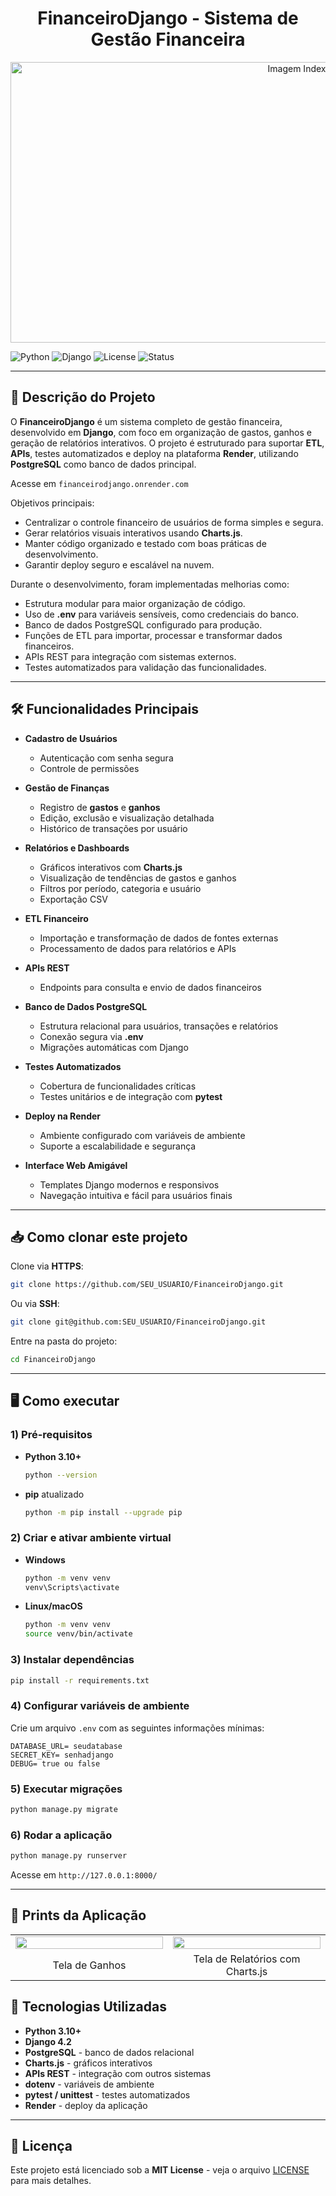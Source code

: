 <h1 align="center">FinanceiroDjango - Sistema de Gestão Financeira</h1>

<p align="center">
  <img width="900" height="449" alt="Imagem Index" src="https://github.com/user-attachments/assets/12c46760-b1a5-4873-bdbb-b51aa6696086"/>
</p>

![Python](https://img.shields.io/badge/python-3.10%2B-blue)
![Django](https://img.shields.io/badge/django-4.2-green)
![License](https://img.shields.io/badge/license-MIT-green)
![Status](https://img.shields.io/badge/status-active-brightgreen)

---

## 📑 Descrição do Projeto

O **FinanceiroDjango** é um sistema completo de gestão financeira, desenvolvido em **Django**, com foco em organização de gastos, ganhos e geração de relatórios interativos. O projeto é estruturado para suportar **ETL**, **APIs**, testes automatizados e deploy na plataforma **Render**, utilizando **PostgreSQL** como banco de dados principal.

Acesse em `financeirodjango.onrender.com`

Objetivos principais:

- Centralizar o controle financeiro de usuários de forma simples e segura.
- Gerar relatórios visuais interativos usando **Charts.js**.
- Manter código organizado e testado com boas práticas de desenvolvimento.
- Garantir deploy seguro e escalável na nuvem.

Durante o desenvolvimento, foram implementadas melhorias como:

- Estrutura modular para maior organização de código.
- Uso de **.env** para variáveis sensíveis, como credenciais do banco.
- Banco de dados PostgreSQL configurado para produção.
- Funções de ETL para importar, processar e transformar dados financeiros.
- APIs REST para integração com sistemas externos.
- Testes automatizados para validação das funcionalidades.

---

## 🛠️ Funcionalidades Principais

- **Cadastro de Usuários**
  - Autenticação com senha segura
  - Controle de permissões

- **Gestão de Finanças**
  - Registro de **gastos** e **ganhos**
  - Edição, exclusão e visualização detalhada
  - Histórico de transações por usuário

- **Relatórios e Dashboards**
  - Gráficos interativos com **Charts.js**
  - Visualização de tendências de gastos e ganhos
  - Filtros por período, categoria e usuário
  - Exportação CSV

- **ETL Financeiro**
  - Importação e transformação de dados de fontes externas
  - Processamento de dados para relatórios e APIs

- **APIs REST**
  - Endpoints para consulta e envio de dados financeiros

- **Banco de Dados PostgreSQL**
  - Estrutura relacional para usuários, transações e relatórios
  - Conexão segura via **.env**
  - Migrações automáticas com Django

- **Testes Automatizados**
  - Cobertura de funcionalidades críticas
  - Testes unitários e de integração com **pytest**

- **Deploy na Render**
  - Ambiente configurado com variáveis de ambiente
  - Suporte a escalabilidade e segurança

- **Interface Web Amigável**
  - Templates Django modernos e responsivos
  - Navegação intuitiva e fácil para usuários finais

---

## 📥 Como clonar este projeto

Clone via **HTTPS**:
```bash
git clone https://github.com/SEU_USUARIO/FinanceiroDjango.git
```

Ou via **SSH**:
```bash
git clone git@github.com:SEU_USUARIO/FinanceiroDjango.git
```

Entre na pasta do projeto:
```bash
cd FinanceiroDjango
```

---

## 🖥 Como executar

### 1) Pré-requisitos
- **Python 3.10+**
  ```bash
  python --version
  ```
- **pip** atualizado
  ```bash
  python -m pip install --upgrade pip
  ```

### 2) Criar e ativar ambiente virtual
- **Windows**
  ```bash
  python -m venv venv
  venv\Scripts\activate
  ```
- **Linux/macOS**
  ```bash
  python -m venv venv
  source venv/bin/activate
  ```

### 3) Instalar dependências
```bash
pip install -r requirements.txt
```

### 4) Configurar variáveis de ambiente
Crie um arquivo `.env` com as seguintes informações mínimas:
```
DATABASE_URL= seudatabase
SECRET_KEY= senhadjango
DEBUG= true ou false
```

### 5) Executar migrações
```bash
python manage.py migrate
```

### 6) Rodar a aplicação
```bash
python manage.py runserver
```
Acesse em `http://127.0.0.1:8000/`

---

## 📸 Prints da Aplicação

<table>
  <tr>
    <td width="50%"><img src="https://github.com/user-attachments/assets/b589b6b1-34ca-4b01-8a4d-720d2df4eba7" width="100%"/></td>
    <td width="50%"><img src="https://github.com/user-attachments/assets/863e690c-2201-44b8-b046-2270cf8381bf" width="100%"/></td>
  </tr>
  <tr>
    <td align="center">Tela de Ganhos</td>
    <td align="center">Tela de Relatórios com Charts.js</td>
  </tr>
</table>

## 🧰 Tecnologias Utilizadas

- **Python 3.10+**
- **Django 4.2**
- **PostgreSQL** - banco de dados relacional
- **Charts.js** - gráficos interativos
- **APIs REST** - integração com outros sistemas
- **dotenv** - variáveis de ambiente
- **pytest / unittest** - testes automatizados
- **Render** - deploy da aplicação

---

## 📜 Licença

Este projeto está licenciado sob a **MIT License** - veja o arquivo [LICENSE](LICENSE) para mais detalhes.

